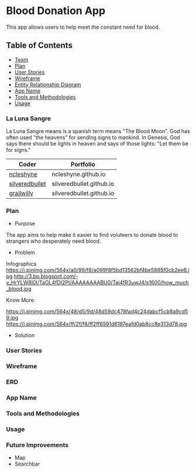 # Blood Donation App

This app allows users to help meet the constant need for blood. 

## Table of Contents

- [Team](#la-luna-sangre)
- [Plan](#plan)
- [User Stories](#user-stories)
- [Wireframe](#wireframe)
- [Entity Relationship Diagram](#erd)
- [App Name](#app-name)
- [Tools and Methodologies](#tools--and-methodologies)
- [Usage](#usage)


### La Luna Sangre
La Luna Sangre means is a spanish term means "The Blood Moon". God has often used "the heavens" for sending signs to mankind. In Genesis, God says there should be lights in heaven and says of those lights: "Let them be for signs." 

| Coder | Portfolio |
| --- | --- |
| [ncleshyne](https://github.com/ncleshyne) | ncleshyne.github.io |
| [silveredbullet](https://github.com/silveredbullet) | silveredbullet.github.io |
| [grailwilly](https://github.com/grailwilly) | silveredbullet.github.io |

### Plan

- Purpose

The app aims to help make it easier to find voluteers to donate blood to strangers who desperately need blood.

 - Problem

Infographics
https://i.pinimg.com/564x/a0/99/f8/a099f8f5bd13562bf4be5885f0cb2ee6.jpg
http://3.bp.blogspot.com/-v_HrYLW8l0I/TaOL4fDI2PI/AAAAAAAABU0/Taj4fR3uwJ4/s1600/how_much_blood.jpg

Know More:

https://i.pinimg.com/564x/48/d5/9d/48d59dc478fad4c24dabcf5cb8a9cd59.jpg
https://i.pinimg.com/564x/ff/2f/f6/ff2ff6591d6197eafd0ab8cc8e313d78.jpg

 - Solution
 
### User Stories 

### Wireframe

### ERD

### App Name

### Tools and Methodologies

### Usage

### Future Improvements
- Map
- Searchbar
